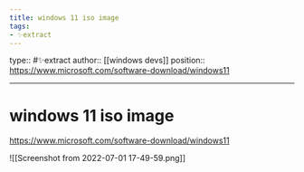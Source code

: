 ```yaml
---
title: windows 11 iso image
tags:
- ✨extract
---
```


type:: #✨extract
author:: [[windows devs]]
position:: https://www.microsoft.com/software-download/windows11

---

# windows 11 iso image

https://www.microsoft.com/software-download/windows11

![[Screenshot from 2022-07-01 17-49-59.png]]
